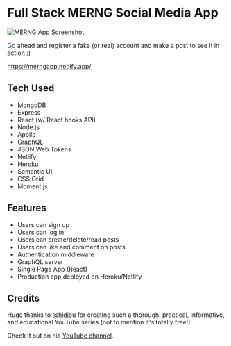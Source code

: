# Full Stack MERNG Social Media App

![MERNG App Screenshot](https://static1.squarespace.com/static/5313ddcde4b019c52e34ae60/t/6006602ff77a806cf0ed23c5/1611031410786/MERNG-screenshot?format=2500w)

Go ahead and register a fake (or real) account and make a post to see it in action :)

https://merngapp.netlify.app/

## Tech Used

* MongoDB
* Express
* React (w/ React hooks API)
* Node.js
* Apollo
* GraphQL
* JSON Web Tokens
* Netlify
* Heroku
* Semantic UI
* CSS Grid
* Moment.js

## Features

* Users can sign up
* Users can log in
* Users can create/delete/read posts
* Users can like and comment on posts
* Authentication middleware
* GraphQL server
* Single Page App (React)
* Production app deployed on Heroku/Netlify

## Credits

Huge thanks to [@hidjou](https://github.com/hidjou) for creating such a thorough, practical, informative, and educational YouTube series (not to mention it's totally free!)

Check it out on his [YouTube channel](https://youtu.be/n1mdAPFq2Os).
